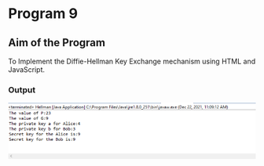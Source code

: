 # Program 9

## Aim of the Program

To Implement the Diffie-Hellman Key Exchange mechanism using HTML and
JavaScript.

### Output

![output](Program9_Output.png)

